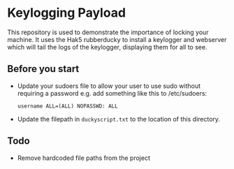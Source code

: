 # Keylogging Payload

This repository is used to demonstrate the importance of locking your machine.
It uses the Hak5 rubberducky to install a keylogger and webserver which will
tail the logs of the keylogger, displaying them for all to see.

## Before you start
- Update your sudoers file to allow your user to use sudo without requiring a
  password e.g. add something like this to /etc/sudoers:
  ```
  username ALL=(ALL) NOPASSWD: ALL
  ```
- Update the filepath in `duckyscript.txt` to the location of this directory. 

## Todo
- Remove hardcoded file paths from the project
